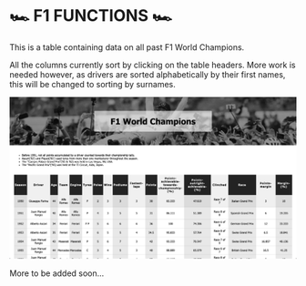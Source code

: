 # 🏎 F1 FUNCTIONS 🏎 #

This is a table containing data on all past F1 World Champions.

All the columns currently sort by clicking on the table headers. More work is needed however, as drivers are sorted alphabetically by their first names, this will be changed to sorting by surnames.

![Screenshot on 11th September 2019](/img/f1-champs.png?raw=true "Screenshot of F1 Champs")

More to be added soon...